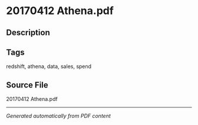 # 20170412 Athena.pdf

## Description

## Tags
redshift, athena, data, sales, spend

## Source File
20170412 Athena.pdf

---
*Generated automatically from PDF content*
